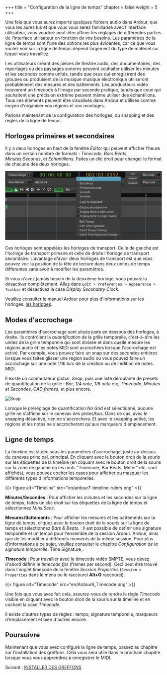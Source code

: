 +++
title = "Configuration de la ligne de temps"
chapter = false
weight = 5
+++

Une fois que vous aurez importé quelques fichiers audio dans Ardour, que vous les aurez lus et que vous vous serez familiarisé avec l'interface utilisateur, vous voudrez peut-être affiner les réglages de différentes parties de l'interface utilisateur en fonction de vos besoins. Les paramètres de la ligne de temps sont l'une des options les plus évidentes, car ce que vous voulez voir sur la ligne de temps dépend largement du type de matériel sur lequel vous travaillez.

Les utilisateurs créant des pièces de théâtre audio, des documentaires, des reportages ou des paysages sonores peuvent souhaiter utiliser les minutes et les secondes comme unités, tandis que ceux qui enregistrent des groupes ou produisent de la musique musique électronique utiliseront probablement des mesures et des battements. Les producteurs vidéo trouveront un timecode à l'image par seconde pratique, tandis que ceux qui souhaitent une précision extrême peuvent même utiliser des échantillons. Tous ces éléments peuvent être visualisés dans Ardour et utilisés comme moyen d'organiser vos régions et vos montages.

Parlons maintenant de la configuration des horloges, du snapping et des règles de la ligne de temps.

## Horloges primaires et secondaires

Il y a deux horloges en haut de la fenêtre _Editor_ qui peuvent afficher l'heure dans un certain nombre de formats : *Timecode*, *Bars:Beats*, *Minutes:Seconds*, et *Echantillons*. Faites un clic droit pour changer le format de chacune des deux horloges.

![Unités d'horloge](en/Ardour6_Clock_Units.png?width=30vw)

Ces horloges sont appelées les horloges de transport. Celle de gauche est l'horloge de transport primaire et celle de droite l'horloge de transport secondaire. L'avantage d'avoir deux horloges de transport est que vous pouvez voir la position de la tête de lecture dans deux unités de temps différentes sans avoir à modifier les paramètres.

Si vous n'avez jamais besoin de la deuxième horloge, vous pouvez la désactiver complètement. Allez dans `Edit > Preferences > Appearance > Toolbar` et désactivez la case _Display Secondary Clock_.

Veuillez consulter le manuel Ardour pour plus d'informations sur les horloges.
[les horloges](http://manual.ardour.org/ardours-interface/using-ardour-clock-displays/).

## Modes d'accrochage

Les paramètres d'accrochage sont situés juste en dessous des horloges, à droite. Ils contrôlent la _quantification_ de la grille temporelle, c'est-à-dire les unités de la grille temporelle qui sont divisée et dans quelle mesure les régions audio et les notes MIDI sont accrochées lorsque l'accrochage est activé. Par exemple, vous pouvez faire un snap sur des secondes entières lorsque vous faites glisser une région audio ou vous pouvez faire un accrochage sur une note 1/16 lors de la création ou de l'édition de notes MIDI.

Il existe un commutateur global, _Snap_, puis une liste déroulante de presets de quantification de la grille : _Bar_, _1/4 note_, _1/8 note_ etc, _Timecode_, _Minutes et Secondes_, _CAD frames_, et plus encore.

![Snap](en/Ardour6_Snap_Options_and_Nudge_Controls.png?width=20vw)

Lorsque le préréglage de quantification _No Grid_ est sélectionné, aucune grille ne s'affiche sur le canevas des pistes/bus. Dans ce cas, avec le snapping désactivé, rien ne s'accrochera. Et avec le snapping activé, les régions et les notes ne s'accrocheront qu'aux marqueurs d'emplacement.

## Ligne de temps

La _timeline_ est située sous les paramètres d'accrochage, juste au-dessus du canevas principal.
principal. En cliquant avec le bouton droit de la souris sur les étiquettes de la timeline (en cliquant avec le bouton droit de la souris sur la zone de gauche où les mots "Timecode, Bar:Beats, Meter" etc. sont affichés), vous pouvez cocher les cases pour afficher ou masquer les différents types d'informations temporelles.

{{< figure alt="Timeline" src="en/ardour7-timeline-rulers.png" >}}

**Minutes/Secondes**
: Pour afficher les minutes et les secondes sur la ligne de temps, faites un clic droit sur les étiquettes de la ligne de temps et sélectionnez _Mins:Secs_.

**Mesures/Battements**
: Pour afficher les mesures et les battements sur la ligne de temps, cliquez avec le bouton droit de la souris sur la ligne de temps et sélectionnez _Bars & Beats_.
: Il est possible de définir une signature temporelle et un tempo pour l'ensemble de la session Ardour. Ardour, ainsi que de les modifier à différents moments de la même session. Pour plus d'informations à ce sujet, veuillez consulter le chapitre _Configuration de la signature temporelle_.
Time Signature_.

**Timecode**
: Pour travailler avec le timecode vidéo SMPTE, vous devez d'abord définir le _timecode fps_ (frames per second). Ceci peut être trouvé dans l'onglet timecode de la fenêtre _Session Properties_ (`Session > Properties` dans le menu ou le raccourci **Alt+O** raccourci).

{{< figure alt="Timecode" src="en/Ardour6_Timecode.png" >}}

Une fois que vous avez fait cela, assurez-vous de rendre la règle _Timecode_ visible en cliquant avec le bouton droit de la souris sur la timeline et en cochant la case _Timecode_.

Il existe d'autres types de règles : tempo, signature temporelle, marqueurs d'emplacement et bien d'autres encore.

## Poursuivre

Maintenant que vous avez configuré la ligne de temps, passez au chapitre sur l'installation des greffons. Cela vous sera utile dans le prochain chapitre lorsque vous vous apprendrez à enregistrer le MIDI.

Suivant : [INSTALLER DES GREFFONS](../installing-plugins)
